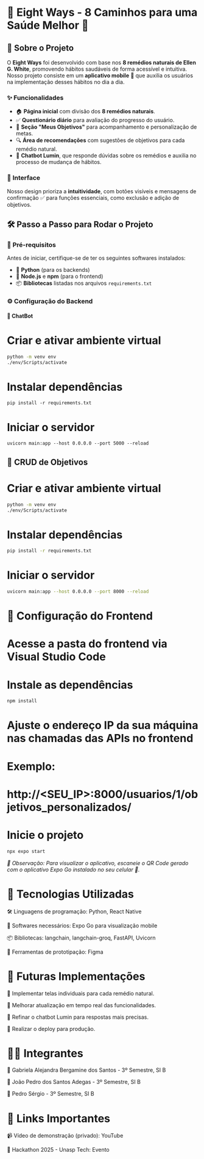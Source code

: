 # 🌿 **Eight Ways - 8 Caminhos para uma Saúde Melhor** 📱

## 🏥 **Sobre o Projeto**
O **Eight Ways** foi desenvolvido com base nos **8 remédios naturais de Ellen G. White**, promovendo hábitos saudáveis de forma acessível e intuitiva. Nosso projeto consiste em um **aplicativo mobile** 📲 que auxilia os usuários na implementação desses hábitos no dia a dia.

### ✨ **Funcionalidades**
- 🏠 **Página inicial** com divisão dos **8 remédios naturais**.
- ✅ **Questionário diário** para avaliação do progresso do usuário.
- 🎯 **Seção "Meus Objetivos"** para acompanhamento e personalização de metas.
- 🔍 **Área de recomendações** com sugestões de objetivos para cada remédio natural.
- 🤖 **Chatbot Lumin**, que responde dúvidas sobre os remédios e auxilia no processo de mudança de hábitos.

### 🎨 **Interface**
Nosso design prioriza a **intuitividade**, com botões visíveis e mensagens de confirmação ✅ para funções essenciais, como exclusão e adição de objetivos.

## 🛠 **Passo a Passo para Rodar o Projeto**
### 📌 **Pré-requisitos**
Antes de iniciar, certifique-se de ter os seguintes softwares instalados:
- 🐍 **Python** (para os backends)
- 🚀 **Node.js** e **npm** (para o frontend)
- 📦 **Bibliotecas** listadas nos arquivos `requirements.txt`

### ⚙️ **Configuração do Backend**
#### 🤖 **ChatBot**

# Criar e ativar ambiente virtual
```bash
python -m venv env
./env/Scripts/activate
```

# Instalar dependências
```
pip install -r requirements.txt
```

# Iniciar o servidor
```
uvicorn main:app --host 0.0.0.0 --port 5000 --reload
```


## 📝 CRUD de Objetivos
# Criar e ativar ambiente virtual
```bash 
python -m venv env
./env/Scripts/activate
```

# Instalar dependências
```bash
pip install -r requirements.txt
```

# Iniciar o servidor
```bash
uvicorn main:app --host 0.0.0.0 --port 8000 --reload
```

# 🎨 Configuração do Frontend
# Acesse a pasta do frontend via Visual Studio Code
# Instale as dependências
```bash
npm install
```

# Ajuste o endereço IP da sua máquina nas chamadas das APIs no frontend
# Exemplo:
# http://<SEU_IP>:8000/usuarios/1/objetivos_personalizados/

# Inicie o projeto
```bash
npx expo start
```

*🔹 Observação: Para visualizar o aplicativo, escaneie o QR Code gerado com o aplicativo Expo Go instalado no seu celular 📱.*

# 🚀 Tecnologias Utilizadas

🛠 Linguagens de programação: Python, React Native

📲 Softwares necessários: Expo Go para visualização mobile

📦 Bibliotecas: langchain, langchain-groq, FastAPI, Uvicorn

🎨 Ferramentas de prototipação: Figma


# 🔮 Futuras Implementações

🏡 Implementar telas individuais para cada remédio natural.

🔄 Melhorar atualização em tempo real das funcionalidades.

🧐 Refinar o chatbot Lumin para respostas mais precisas.

🚀 Realizar o deploy para produção.

# 👩‍💻 Integrantes

👩 Gabriela Alejandra Bergamine dos Santos - 3º Semestre, SI B

👨 João Pedro dos Santos Adegas - 3º Semestre, SI B

👨 Pedro Sérgio - 3º Semestre, SI B

# 🔗 Links Importantes

📹 Vídeo de demonstração (privado): YouTube

🎯 Hackathon 2025 - Unasp Tech: Evento
